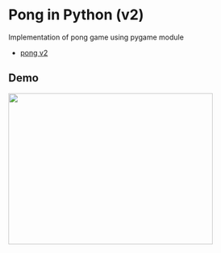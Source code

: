 # Pong in Python (v2)
Implementation of pong game using pygame module

- [pong v2](https://github.com/SumanGurung01/pong_pygame.git)

## Demo
<img src="https://user-images.githubusercontent.com/92732976/210075508-7cf147b8-bfa4-4b06-8f26-882411b17acc.gif" width="405" height="300"/>
